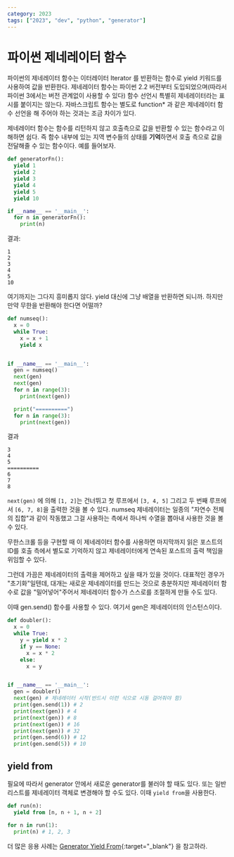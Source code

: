 ```yaml
---
category: 2023
tags: ["2023", "dev", "python", "generator"]
---
```


# 파이썬 제네레이터 함수

파이썬의 제네레이터 함수는 이터레이터 Iterator 를 반환하는 함수로 yield 키워드를 사용하여 값을 반환한다. 제네레이터 함수는 파이썬 2.2 버전부터 도입되었으며(따라서 파이썬 3에서는 버전 관계없이 사용할 수 있다) 함수 선언시 특별히 제네레이터라는 표시를 붙이지는 않는다. 자바스크립트 함수는 별도로 function\* 과 같은 제네레이터 함수 선언을 해 주어야 하는 것과는 조금 차이가 있다.

제네레이터 함수는 함수를 리턴하지 않고 호출측으로 값을 반환할 수 있는 함수라고 이해하면 쉽다. 즉 함수 내부에 있는 지역 변수들의 상태를 **기억**하면서 호출 측으로 값을 전달해줄 수 있는 함수이다. 예를 들어보자.

```python
def generatorFn():
  yield 1
  yield 2
  yield 3
  yield 4
  yield 5
  yield 10

if __name__ == '__main__':
  for n in generatorFn():
    print(n)
```

결과:

```
1
2
3
4
5
10
```

여기까지는 그다지 흥미롭지 않다. yield 대신에 그냥 배열을 반환하면 되니까.
하지만 만약 무한을 반환해야 한다면 어떨까?

```python
def numseq():
  x = 0
  while True:
    x = x + 1
    yield x


if __name__ == '__main__':
  gen = numseq()
  next(gen)
  next(gen)
  for n in range(3):
    print(next(gen))

  print("==========")
  for n in range(3):
    print(next(gen))
```

결과

```
3
4
5
==========
6
7
8
```

`next(gen)` 에 의해 `[1, 2]`는 건너뛰고 첫 루프에서 `[3, 4, 5]` 그리고 두 번째 루프에서 `[6, 7, 8]`을 출력한 것을 볼 수 있다. numseq 제네레이터는 일종의 "자연수 전체의 집합"과 같이 작동했고 그걸 사용하는 측에서 하나씩 수열을 뽑아내 사용한 것을 볼 수 있다.

무한스크롤 등을 구현할 때 이 제네레이터 함수를 사용하면 마지막까지 읽은 포스트의 ID를 호출 측에서 별도로 기억하지 않고 제네레이터에게 연속된 포스트의 출력 책임을 위임할 수 있다.

그런데 가끔은 제네레이터의 출력을 제어하고 싶을 때가 있을 것이다. 대표적인 경우가 "초기화"일텐데, 대개는 새로운 제네레이터를 만드는 것으로 충분하지만 제네레이터 함수로 값을 "밀어넣어"주어서 제네레이터 함수가 스스로를 조절하게 만들 수도 있다.

이때 gen.send() 함수를 사용할 수 있다. 여기서 gen은 제네레이터의 인스턴스이다.

```python
def doubler():
  x = 0
  while True:
    y = yield x * 2
    if y == None:
      x = x * 2
    else:
      x = y


if __name__ == '__main__':
  gen = doubler()
  next(gen) # 제네레이터 시작(반드시 이런 식으로 시동 걸어줘야 함)
  print(gen.send(1)) # 2
  print(next(gen)) # 4
  print(next(gen)) # 8
  print(next(gen)) # 16
  print(next(gen)) # 32
  print(gen.send(6)) # 12
  print(gen.send(5)) # 10
```

## yield from

필요에 따라서 generator 안에서 새로운 generator를 불러야 할 때도 있다. 또는 일반 리스트를 제네레이터 객체로 변경해야 할 수도 있다. 이때 `yield from`을 사용한다.

```python
def run(n):
  yield from [n, n + 1, n + 2]

for n in run(1):
  print(n) # 1, 2, 3
```

더 많은 응용 사례는 [Generator Yield From](https://python.astrotech.io/advanced/generator/yield-from.html){:target="\_blank"} 을 참고하라.
